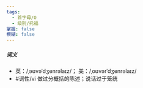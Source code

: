 ```yaml
---
tags:
  - 首字母/O
  - 级别/托福
掌握: false
模糊: false
---
```

##### 词义
- 英：/ˌəʊvəˈdʒenrəlaɪz/； 美：/ˌoʊvərˈdʒenrəlaɪz/
- #词性/vi  做过分概括的陈述；说话过于笼统
